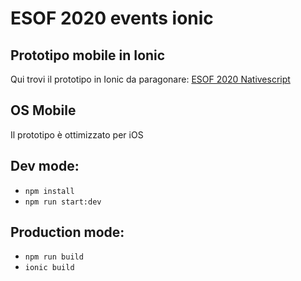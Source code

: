 # ESOF 2020 events ionic
## Prototipo mobile in Ionic
Qui trovi il prototipo in Ionic da paragonare: [ESOF 2020 Nativescript](https://github.com/patrickreichert/esof-events-nativescript)

## OS Mobile
Il prototipo è ottimizzato per iOS

## Dev mode:
* `npm install`
* `npm run start:dev`

## Production mode:
* `npm run build`
* `ionic build`
